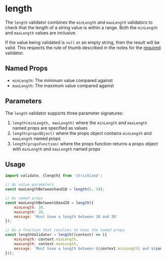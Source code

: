 # length

The `length` validator combines the `minLength` and `maxLength` validators to check that the length of a string value is within a range. Both the `minLength` and `maxLength` values are inclusive.

If the value being validated is `null` or an empty string, then the result will be valid. This respects the rule of thumb described in the notes for the [required](required.md) validator.

## Named Props

* `minLength`: The minimum value compared against
* `maxLength`: The maximum value compared against

## Parameters

The `length` validator supports three parameter signatures:

1. `length(minLength, maxLength)` where the `minLength` and `maxLength` named props are specified as values
2. `length(propsObject)` where the props object contains `minLength` and `maxLength` named props
3. `length(propsFunction)` where the props function returns a props object with `minLength` and `maxLength` named props

## Usage

```jsx
import validate, {length} from 'strickland';

// As value parameters
const maxLengthBetween5and10 = length(5, 10);

// As named props
const maxLengthBetween10and20 = length({
    minLength: 10,
    maxLength: 20,
    message: 'Must have a length between 10 and 20'
});

// As a function that resolves to have the named props
const lengthValidator = length((context) => ({
    minLength: context.minLength,
    maxLength: context.maxLength,
    message: `Must have a length between ${context.minLength} and ${context.maxLength}`
}));
```

